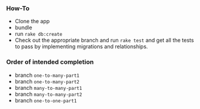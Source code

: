 ### How-To

* Clone the app
* bundle
* run `rake db:create`
* Check out the appropriate branch and run `rake test` and get all the tests to pass by implementing migrations and relationships. 

### Order of intended completion

* branch `one-to-many-part1`
* branch `one-to-many-part2`
* branch `many-to-many-part1`
* branch `many-to-many-part2`
* branch `one-to-one-part1`
